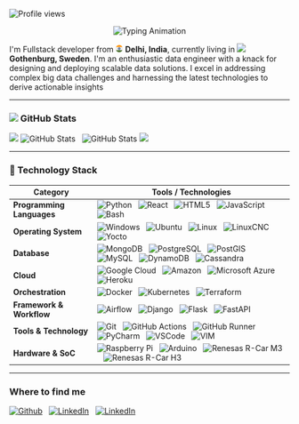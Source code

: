 ![Profile views](https://views.whatilearened.today/views/github/allenkallz/README.md.svg?cache=remove)

<p align="center">
  <img src="https://readme-typing-svg.herokuapp.com?font=Fira+Code&pause=1000&color=1F75FE&center=true&vCenter=true&lines=👋+Hello!+I'm+Harpreet;Welcome+to+my+GitHub+Profile!" alt="Typing Animation" width="600" >
</p>

<p> I'm Fullstack developer from <img src="https://github.com/HatScripts/circle-flags/blob/dd5910007aee57e20f1b4350d9ec7cef1bb6dfc9/flags/in.svg" width="13"  /> <b>Delhi, India</b>, currently living in <img src="https://cdn-icons-png.flaticon.com/512/197/197564.png" width="13" /> <b>Gothenburg, Sweden</b>. I'm an enthusiastic data engineer with a knack for designing and deploying scalable data solutions. I excel in addressing complex big data challenges and harnessing the latest technologies to derive actionable insights</p>

---
### <img src='https://media1.giphy.com/media/du3J3cXyzhj75IOgvA/giphy.gif?cid=ecf05e47x2g034i9pzwtzzsd3xgg2w9nr94t4tflbbgo3008&rid=giphy.gif' width='25' />  GitHub Stats
<p>
  <img src="https://github-profile-summary-cards.vercel.app/api/cards/profile-details?username=allenkallz&theme=dracula" />
  <img src="https://github-readme-stats.vercel.app/api?username=allenkallz&show_icons=true&count_private=true" alt="GitHub Stats" width="360"/> &nbsp;
  <img src="https://github-readme-streak-stats.herokuapp.com/?user=allenkallz" alt="GitHub Stats" width="360" />
  <img src="https://stackoverflow-card.vercel.app/?userID=7825115&theme=dracula">
</p>

---
### 🔧 Technology Stack

| **Category**             | **Tools / Technologies**                                                                                                                                                                                                                                                                                                                                                                                                                                                                                   |
|--------------------------|-------------------------------------------------------------------------------------------------------------------------------------------------------------------------------------------------------------------------------------------------------------------------------------------------------------------------------------------------------------------------------------------------------------------------------------------------------------------------------------------------------------|
| **Programming Languages** | ![Python](https://img.shields.io/badge/-Python-3670A0?style=flat-square&logo=python&logoColor=white&labelColor=555)&nbsp;&nbsp;&nbsp;![React](https://img.shields.io/badge/-React-black?style=flat-square&logo=react&logoColor=61dbfb&labelColor=555)&nbsp;&nbsp;&nbsp;![HTML5](https://img.shields.io/badge/-HTML5-E34F26?style=flat-square&logo=html5&logoColor=white&labelColor=555)&nbsp;&nbsp;&nbsp;![JavaScript](https://shields.io/badge/-JavaScript-000000?style=flat-square&logo=JavaScript&logoColor=yellow&labelColor=F0F3E9)&nbsp;&nbsp;&nbsp;![Bash](https://shields.io/badge/-Bash_Script-230dbed?style=flat-square&logo=gnu-bash&logoColor=white&labelColor=black) |
| **Operating System**      | ![Windows](https://img.shields.io/badge/-Windows-0078D6?style=flat-square&logo=windows&logoColor=white&labelColor=555)&nbsp;&nbsp;&nbsp;![Ubuntu](https://img.shields.io/badge/-Ubuntu-E95420?style=flat-square&logo=Ubuntu&logoColor=61dbfb&labelColor=555)&nbsp;&nbsp;&nbsp;![Linux](https://img.shields.io/badge/-Linux-FCC624?style=flat-square&logo=Linux&logoColor=white&labelColor=555)&nbsp;&nbsp;&nbsp;![LinuxCNC](https://img.shields.io/badge/-LinuxCNC-FCC624?style=flat-square&logo=Linux&logoColor=white&labelColor=555)&nbsp;&nbsp;&nbsp;![Yocto](https://shields.io/badge/-Yocto-000000?style=flat-square&logo=Linux&logoColor=yellow&labelColor=F0F3E9) |
| **Database**              | ![MongoDB](https://img.shields.io/badge/-MongoDB-13aa52?style=flat-square&logo=mongodb&labelColor=555)&nbsp;&nbsp;&nbsp;![PostgreSQL](https://img.shields.io/badge/PostgreSQL-316192.svg?style=flat-square&logo=PostgreSQL&logoColor=black&labelColor=FFFFFF)&nbsp;&nbsp;&nbsp;![PostGIS](https://img.shields.io/badge/PostGIS-3670A0.svg?style=flat-square&logo=PostgreSQL&logoColor=white&labelColor=555)&nbsp;&nbsp;&nbsp;![MySQL](https://img.shields.io/badge/-MySQL-00758F?style=flat-square&logo=mysql&logoColor=white&labelColor=black)&nbsp;&nbsp;&nbsp;![DynamoDB](https://img.shields.io/badge/Amazon%20DynamoDB-4053D6?style=flat-square&logo=Amazon%20DynamoDB&logoColor=white&labelColor=555)&nbsp;&nbsp;&nbsp;![Cassandra](https://img.shields.io/badge/Cassandra-1287B1?style=flat-square&logo=apache%20cassandra&logoColor=white&labelColor=555) |
| **Cloud**                 | ![Google Cloud](https://img.shields.io/badge/-Google_Cloud-1a73e8?style=flat-square&logo=google-cloud&logoColor=white&labelColor=555)&nbsp;&nbsp;&nbsp;![Amazon](https://img.shields.io/badge/-Amazon-232F3E?style=flat-square&logo=amazon-aws&logoColor=yellow&labelColor=555)&nbsp;&nbsp;&nbsp;![Microsoft Azure](https://img.shields.io/badge/microsoft%20azure-0089D6?style=flat-square&logo=microsoft-azure&labelColor=555)&nbsp;&nbsp;&nbsp;![Heroku](https://img.shields.io/badge/-Heroku-430098?style=flat-square&logo=heroku&logoColor=white&labelColor=555) |
| **Orchestration**         | ![Docker](https://img.shields.io/badge/-Docker-230dbed?style=flat-square&logo=docker&logoColor=white&labelColor=555)&nbsp;&nbsp;&nbsp;![Kubernetes](https://img.shields.io/badge/Kubernetes-326CE5.svg?style=flat-square&logo=Kubernetes&logoColor=white&labelColor=555)&nbsp;&nbsp;&nbsp;![Terraform](https://img.shields.io/badge/Terraform-326CE5.svg?style=flat-square&logo=Terraform&logoColor=white&labelColor=555) |
| **Framework & Workflow**   | ![Airflow](https://img.shields.io/badge/-Airflow-326CE5?style=flat-square&logo=apache-airflow&logoColor=red&labelColor=F0F3E9)&nbsp;&nbsp;&nbsp;![Django](https://img.shields.io/badge/-Django-13aa52?style=flat-square&logo=django&logoColor=F0F3E9&labelColor=black)&nbsp;&nbsp;&nbsp;![Flask](https://img.shields.io/badge/-Flask-blue?style=flat-square&logo=flask&logoColor=F0F3E9&labelColor=black)&nbsp;&nbsp;&nbsp;![FastAPI](https://img.shields.io/badge/-FastAPI-black?style=flat-square&logo=fastapi&logoColor=black&labelColor=F0F3E9) |
| **Tools & Technology**     | ![Git](https://img.shields.io/badge/-Git-F05032?style=flat-square&logo=git&logoColor=white&labelColor=black)&nbsp;&nbsp;&nbsp;![GitHub Actions](https://img.shields.io/badge/-Github_Actions-black?style=flat-square&logo=github-actions&logoColor=blue&labelColor=F0F3E9)&nbsp;&nbsp;&nbsp;![GitHub Runner](https://img.shields.io/badge/-Github_Runner-blue?style=flat-square&logo=github-actions&logoColor=blue&labelColor=F0F3E9)&nbsp;&nbsp;&nbsp;![PyCharm](https://img.shields.io/badge/-PyCharm-D0F18E?style=flat-square&logo=pycharm&logoColor=white&labelColor=black)&nbsp;&nbsp;&nbsp;![VSCode](https://img.shields.io/badge/-VS_Code-black?style=flat-square&logo=visualstudiocode&logoColor=675CEF&labelColor=F0F3E9)&nbsp;&nbsp;&nbsp;![VIM](https://img.shields.io/badge/-Vim-019733?style=flat-square&logo=vim&logoColor=019733&labelColor=F0F3E9) |
| **Hardware & SoC**         | ![Raspberry Pi](https://img.shields.io/badge/-Raspberry-F05032?style=flat-square&logo=Raspberry-pi&logoColor=red&labelColor=F0F3E9)&nbsp;&nbsp;&nbsp;![Arduino](https://img.shields.io/badge/-Arduino-1287B1?style=flat-square&logo=Arduino&logoColor=1287B1&labelColor=F0F3E9)&nbsp;&nbsp;&nbsp;![Renesas R-Car M3](https://img.shields.io/badge/-Renesas_R_Car_M3-1287B1?style=flat-square&logo=)&nbsp;&nbsp;&nbsp;![Renesas R-Car H3](https://img.shields.io/badge/-Renesas_R_Car_H3-1287B1?style=flat-square&logo=) |

---

### Where to find me
  <p>
    <a href="https://github.com/allenkallz" target="_blank"><img alt="Github" src="https://img.shields.io/badge/GitHub-%2312100E.svg?&style=for-the-badge&logo=Github&logoColor=white&labelColor=555" /></a> &nbsp;
    <a href="https://www.linkedin.com/in/allenkallz/" target="_blank"><img alt="LinkedIn" src="https://img.shields.io/badge/linkedin-%230077B5.svg?&style=for-the-badge&logo=linkedin&logoColor=white&labelColor=555" /></a> &nbsp;
    <a href="https://stackoverflow.com/users/7825115/kallz" target="_blank"><img alt="LinkedIn" src="https://img.shields.io/badge/stackoverflow-black.svg?&style=for-the-badge&logo=stackoverflow&logoColor=f48024&labelColor=F0F3E9" /></a> &nbsp;
  </p>
